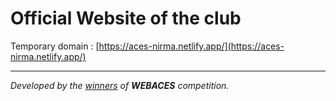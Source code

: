 # Official Website of the club

Temporary domain : [https://aces-nirma.netlify.app/](https://aces-nirma.netlify.app/)

---
*Developed by the [winners](https://github.com/ACES-ITNU/website/graphs/contributors) of **WEBACES** competition.*
